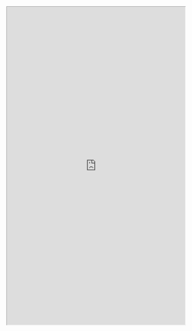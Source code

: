 <iframe 
  src="https://cricclubs.com/live/CricClubsLive.do?matchId=924&clubId=1109170"
  width="720"
  height="1280"
  style="transform: scale(0.65); transform-origin: top left;"
  sandbox="allow-scripts allow-same-origin"
></iframe>

